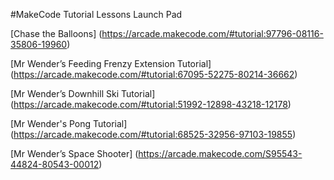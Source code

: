#MakeCode Tutorial Lessons Launch Pad



[Chase the Balloons]
(https://arcade.makecode.com/#tutorial:97796-08116-35806-19960)

[Mr Wender’s Feeding Frenzy Extension Tutorial]
(https://arcade.makecode.com/#tutorial:67095-52275-80214-36662)

[Mr Wender’s Downhill Ski Tutorial]
(https://arcade.makecode.com/#tutorial:51992-12898-43218-12178)

[Mr Wender's Pong Tutorial]
(https://arcade.makecode.com/#tutorial:68525-32956-97103-19855)

[Mr Wender’s Space Shooter] 
(https://arcade.makecode.com/S95543-44824-80543-00012)


